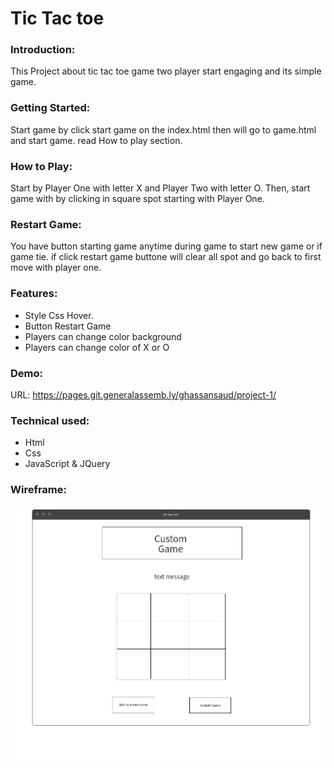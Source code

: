 # Tic Tac toe


### Introduction:

This Project about tic tac toe game two player start engaging and its simple game.

### Getting Started:

Start game by click start game on the index.html then will go to game.html and start game. read How to play section.

### How to Play:

Start by Player One with letter X and Player Two with letter O.
Then, start game with by clicking in square spot starting with Player One.

### Restart Game:

You have button starting game anytime during game to start new game or if game tie. if click restart game buttone will clear all spot and go back to first move with player one.

### Features: 

- Style Css Hover.
- Button Restart Game
- Players can change color background
- Players can change color of X or O

### Demo:
URL:  https://pages.git.generalassemb.ly/ghassansaud/project-1/

### Technical used:

- Html
- Css 
- JavaScript & JQuery

### Wireframe:

![alt text](img/game.png)
